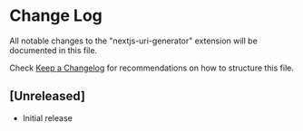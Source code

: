 # Change Log

All notable changes to the "nextjs-uri-generator" extension will be documented in this file.

Check [Keep a Changelog](http://keepachangelog.com/) for recommendations on how to structure this file.

## [Unreleased]

- Initial release